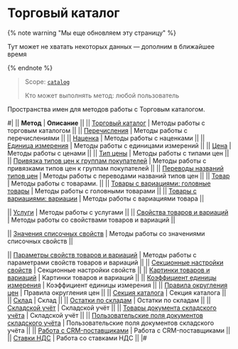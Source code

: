 # Торговый каталог

{% note warning "Мы еще обновляем эту страницу" %}

Тут может не хватать некоторых данных — дополним в ближайшее время

{% endnote %}

> Scope: [`catalog`](../scopes/permissions.md)
>
> Кто может выполнять метод: любой пользователь

Пространства имен для методов работы с Торговым каталогом.

#|
|| **Метод** | **Описание** ||
|| [Торговый каталог](./catalog/index.md) | Методы работы с торговым каталогом ||
|| [Перечисления](./enum/index.md) | Методы работы с перечислениями ||
|| [Наценка](./extra/index.md) | Методы работы с наценками ||
|| [Единица измерения](./measure/index.md) | Методы работы с единицами измерений ||
|| [Цена](./price/index.md) | Методы работы с ценами ||
|| [Тип цены](./price-type/index.md) | Методы работы с типами цен ||
|| [Привязка типов цен к группам покупателей](./price-type/price-type-group/index.md) | Методы работы с привязками типов цен к группам покупателей ||
|| [Переводы названий типов цен](./price-type/price-type-lang/index.md) | Методы работы с переводами названий типов цен ||
|| [Товар](./product/index.md) | Методы работы с товарами. ||
|| [Товары с вариациями: головные товары](./product/sku/index.md) | Методы работы с головными товарами ||
|| [Товары с вариациями: вариации](./product/offer/index.md) | Методы работы с вариациями товара ||

|| [Услуги](./product/service/index.md) | Методы работы с услугами ||
|| [Свойства товаров и вариаций](./product-property/index.md) | Методы работы со свойствами товаров и вариаций ||

|| [Значения списочных свойств](./product-property-enum/index.md) | Методы работы со значениями списочных свойств ||

|| [Параметры свойств товаров и вариаций](./product-property-feature/index.md) | Методы работы с параметрами свойств товаров и вариаций ||
|| [Секционные настройки свойств](./product-property-section/index.md) | Секционные настройки свойств ||
|| [Картинки товаров и вариаций](./product-image/index.md) | Картинки товаров и вариаций ||
|| [Коэффициент единицы измерения](./ratio/index.md) | Коэффициент единицы измерения ||
|| [Правила округления цен](./rounding-rule/index.md) | Правила округления цен ||
|| [Секция каталога](./section/index.md) | Секция каталога ||
|| [Склад](./store/index.md) | Склад ||
|| [Остатки по складам](./store-product/index.md) | Остатки по складам ||
|| [Складской учёт](./document/index.md) | Складской учёт ||
|| [Товары документа складского учёта](./document/document-element/index.md) | Складской учёт ||
|| [Пользовательские поля документов складского учёта](./userfield-document/index.md) | Пользовательские поля документов складского учёта ||
|| [Работа с CRM-поставщиками](./documentcontractor/index.md) | Работа с CRM-поставщиками ||
|| [Ставки НДС](./vat/index.md) | Работа со ставками НДС ||
|#

